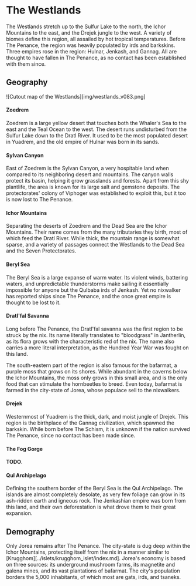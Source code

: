 # The Westlands
<!-- INTRODUCTION ------------------------------------------------------------->
The Westlands stretch up to the Sulfur Lake to the north, the Ichor Mountains to the east, and the Drejek jungle to the west.
A variety of biomes define this region, all assailed by hot tropical temperatures.
Before The Penance<!-- TODO. Link. -->, the region was heavily populated by irds<!-- TODO. Link. --> and barkskins<!-- TODO. Link. -->.
Three empires rose in the region: Hulnar<!-- TODO. Link. -->, Jenkash<!-- TODO. Link. -->, and Gannag<!-- TODO. Link. -->.
All are thought to have fallen in The Penance, as no contact has been established with them since.

<!-- GEOGRAPHY ---------------------------------------------------------------->
## Geography
![Cutout map of the Westlands][img/westlands_v083.png]

#### Zoedrem
Zoedrem is a large yellow desert that touches both the Whaler's Sea to the east and the Teal Ocean to the west.
The desert runs undisturbed from the Sulfur Lake down to the Dratl River<!-- TODO. Add name to map. -->.
It used to be the most populated desert in Yuadrem, and the old empire of Hulnar was born in its sands.

#### Sylvan Canyon
East of Zoedrem is the Sylvan Canyon, a very hospitable land when compared to its neighboring desert and mountains.
The canyon walls protect its basin<!-- TODO. Is this the right word? -->, helping it grow grasslands and forests.
Apart from this shy plantlife, the area is known for its large salt and gemstone deposits.
The protectorates' colony of Viphoger was established to exploit this, but it too is now lost to The Penance.

#### Ichor Mountains
Separating the deserts of Zoedrem and the Dead Sea are the Ichor Mountains.
Their name comes from the many tributaries they birth, most of which feed the Dratl River.
While thick, the mountain range is somewhat sparse, and a variety of passages connect the Westlands to the Dead Sea and the Seven Protectorates<!-- TODO. Link. -->.

#### Beryl Sea
The Beryl Sea is a large expanse of warm water.
Its violent winds, battering waters, and unpredictable thunderstorms make sailing it essentially impossible for anyone but the Qulbaba irds<!--TODO. Link. --> of Jenkash.
Yet no nixwalker<!-- TODO. Link. --> has reported ships since The Penance, and the once great empire is thought to be lost to it.

#### Dratl'fal Savanna
Long before The Penance, the Dratl'fal savanna was the first region to be struck by the nix<!-- TODO. Link. -->.
Its name literally translates to "bloodgrass" in Jantherlin<!-- TODO. Link. -->, as its flora grows with the characteristic red of the nix.
The name also carries a more literal interpretation, as the Hundred Year War<!-- NOTE. Link? --> was fought on this land.

The south-eastern part of the region is also famous for the bafarmat, a purple moss that grows on its shores.
While abundant in the caverns below the Ichor Mountains, the moss only grows in this small area, and is the only food that can stimulate the hornbeetles<!-- TODO. Link. Hornbeetles are huge pack animals commonly used to move very large amounts of cargo --> to breed.
Even today, bafarmat is farmed in the city-state of Jorea<!-- TODO. Link. -->, whose populace sell to the nixwalkers.

#### Drejek
Westernmost of Yuadrem is the thick, dark, and moist jungle of Drejek.
This region is the birthplace of the Gannag civilization, which spawned the barkskin<!-- TODO. Link. -->.
While born before The Schism<!-- TODO. Link. -->, it is unknown if the nation survived The Penance, since no contact has been made since.

#### The Fog Gorge
**TODO**.
<!-- East to Drejek is the Fog Gorge, a well-forested canyon island ever enveloped in fog.
While primitive, the tribes of Gannag are far from free-living, and are bound by strong shackles to their superiors.
While naenks are used to this hierarchical system, many of the more intelligent tsaneks grow tired of it over time.
A hundred and fifty years ago, a group of tsaneks went as far as to establish their own independent tribe of Na'ane in the misty island, abandoning their brethren in favor of an unrestrained lifestyle.
Freely they carry on with their ceremonies and rituals, protected from their neighbors by mist and stone. -->

#### Qul Archipelago
Defining the southern border of the Beryl Sea is the Qul Archipelago.
The islands are almost completely desolate, as very few foliage can grow in its ash-ridden earth and igneous rock.
The Jenkashian empire was born from this land, and their own deforestation is what drove them to their great expansion.

<!-- DEMOGRAPHY --------------------------------------------------------------->
## Demography
Only Jorea remains after The Penance.
The city-state is dug deep within the Ichor Mountains, protecting itself from the nix in a manner similar to [Krugghom][../islets/krugghom_islet/index.md].
Jorea's economy is based on three sources: its underground mushroom farms, its magnetite and galena mines, and its vast plantations of bafarmat.
The city's population borders the 5,000 inhabitants, of which most are gats<!-- TODO. Link. -->, irds, and tsaneks.
